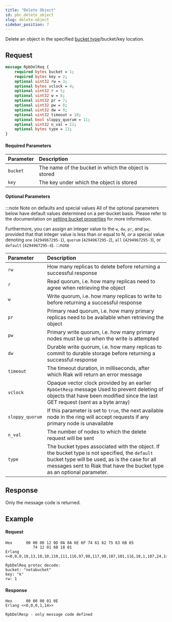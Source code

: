 ```yaml
---
title: "Delete Object"
id: pbc_delete_object
slug: delete-object
sidebar_position: 7
---
```


Delete an object in the specified [bucket type](../../../using/cluster-operations/bucket-types.md)/bucket/key location.

## Request

```protobuf
message RpbDelReq {
    required bytes bucket = 1;
    required bytes key = 2;
    optional uint32 rw = 3;
    optional bytes vclock = 4;
    optional uint32 r = 5;
    optional uint32 w = 6;
    optional uint32 pr = 7;
    optional uint32 pw = 8;
    optional uint32 dw = 9;
    optional uint32 timeout = 10;
    optional bool sloppy_quorum = 11;
    optional uint32 n_val = 12;
    optional bytes type = 13;
}
```

#### Required Parameters

| Parameter | Description                                          |
|:----------|:-----------------------------------------------------|
| `bucket`  | The name of the bucket in which the object is stored |
| `key`     | The key under which the object is stored             |

#### Optional Parameters

:::note Note on defaults and special values
All of the optional parameters below have default values determined on a
per-bucket basis. Please refer to the documentation on [setting bucket properties](./set-bucket-props.md) for more information.

Furthermore, you can assign an integer value to the `w`, `dw`, `pr`, and
`pw`, provided that that integer value is less than or equal to N, *or*
a special value denoting `one` (`4294967295-1`), `quorum`
(`4294967295-2`), `all` (`4294967295-3`), or `default` (`4294967295-4`).
:::note

| Parameter       | Description                                                                                                                                                                                                                |
|:----------------|:---------------------------------------------------------------------------------------------------------------------------------------------------------------------------------------------------------------------------|
| `rw`            | How many replicas to delete before returning a successful response                                                                                                                                                         |
| `r`             | Read quorum, i.e. how many replicas need to agree when retrieving the object                                                                                                                                               |
| `w`             | Write quorum, i.e. how many replicas to write to before returning a successful response                                                                                                                                    |
| `pr`            | Primary read quorum, i.e. how many primary replicas need to be available when retrieving the object                                                                                                                        |
| `pw`            | Primary write quorum, i.e. how many primary nodes must be up when the write is attempted                                                                                                                                   |
| `dw`            | Durable write quorum, i.e. how many replicas to commit to durable storage before returning a successful response                                                                                                           |
| `timeout`       | The timeout duration, in milliseconds, after which Riak will return an error message                                                                                                                                       |
| `vclock`        | Opaque vector clock provided by an earlier `RpbGetResp` message Used to prevent deleting of objects that have been modified since the last GET request (sent as a byte array)                                              |
| `sloppy_quorum` | If this parameter is set to `true`, the next available node in the ring will accept requests if any primary node is unavailable                                                                                            |
| `n_val`         | The number of nodes to which the delete request will be sent                                                                                                                                                               |
| `type`          | The bucket types associated with the object. If the bucket type is not specified, the `default` bucket type will be used, as is the case for all messages sent to Riak that have the bucket type as an optional parameter. |

## Response

Only the message code is returned.

## Example

#### Request

```
Hex      00 00 00 12 0D 0A 0A 6E 6F 74 61 62 75 63 6B 65
            74 12 01 6B 18 01
Erlang <<0,0,0,18,13,10,10,110,111,116,97,98,117,99,107,101,116,18,1,107,24,1>>

RpbDelReq protoc decode:
bucket: "notabucket"
key: "k"
rw: 1
```

#### Response

```
Hex      00 00 00 01 0E
Erlang <<0,0,0,1,14>>

RpbDelResp - only message code defined
```
